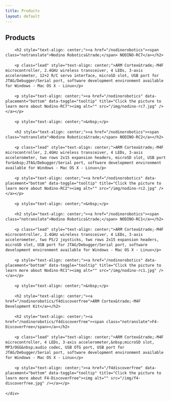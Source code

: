 ```yaml
---
title: Products
layout: default
---
```


<div class="row-fluid">
	<div class="span12">
		<h2>Products</h2>
	</div>
</div>

<div class="row-fluid">
	<div class="span12">

		<h2 style="text-align: center;"><a href="/nodinorobotics"><span class="notranslate">Nodino Robotics&trade;</span> NODINO-RC7</a></h2>

		<p class="lead" style="text-align: center;">ARM Cortex&trade;-M4F microcontroller, 2.4GHz wireless transceiver, 4 LEDs, 3-axis accelerometer, 12+2 R/C servo interface, microSD slot, USB port for JTAG/Debugger/Serial port, software development environment available for Windows - Mac OS X - Linux</p>

		<p style="text-align: center;"><a href="/nodinorobotics" data-placement="bottom" data-toggle="tooltip" title="Click the picture to learn more about Nodino-RC7"><img alt="" src="/img/nodino-rc7.jpg" /></a></p>

		<p style="text-align: center;">&nbsp;</p>

		<h2 style="text-align: center;"><a href="/nodinorobotics"><span class="notranslate">Nodino Robotics&trade;</span> NODINO-RC2</a></h2>

		<p class="lead" style="text-align: center;">ARM Cortex&trade;-M4F microcontroller, 2.4GHz wireless transceiver, 4 LEDs, 3-axis accelerometer, two rows 2x15 expansion headers, microSD slot, USB port for&nbsp;JTAG/Debugger/Serial port, software development environment available for Windows - Mac OS X - Linux</p>

		<p style="text-align: center;"><a href="/nodinorobotics" data-placement="bottom" data-toggle="tooltip" title="Click the picture to learn more about Nodino-RC2"><img alt="" src="/img/nodino-rc2.jpg" /></a></p>

		<p style="text-align: center;">&nbsp;</p>

		<h2 style="text-align: center;"><a href="/nodinorobotics"><span class="notranslate">Nodino Robotics&trade;</span> NODINO-RC1</a></h2>

		<p class="lead" style="text-align: center;">ARM Cortex&trade;-M4F microcontroller, 2.4GHz wireless transceiver, 4 LEDs, 3-axis accelerometer, two PS/2 joysticks, two rows 2x15 expansion headers, microSD slot, USB port for JTAG/Debugger/Serial port, software development environment available for Windows - Mac OS X - Linux</p>

		<p style="text-align: center;"><a href="/nodinorobotics" data-placement="bottom" data-toggle="tooltip" title="Click the picture to learn more about Nodino-RC1"><img alt="" src="/img/nodino-rc1.jpg" /></a></p>

		<p style="text-align: center;">&nbsp;</p>

		<h2 style="text-align: center;"><a href="/nodinorobotics/f4discoverfree">ARM Cortex&trade;-M4F Development Kit</a></h2>

		<h2 style="text-align: center;"><a href="/nodinorobotics/f4discoverfree"><span class="notranslate">F4-DiscoverFree</span></a></h2>

		<p class="lead" style="text-align: center;">ARM Cortex&trade;-M4F microcontroller, 4 LEDs, 3-axis accelerometer,&nbsp;microSD slot, MP3/OGG&nbsp;audio codec, USB OTG port, USB port for JTAG/Debugger/Serial port, software development environment available for Windows - Mac OS X - Linux</p>

		<p style="text-align: center;"><a href="/f4discoverfree" data-placement="bottom" data-toggle="tooltip" title="Click the picture to learn more about F4-DiscoverFree"><img alt="" src="/img/f4-discoverfree.jpg" /></a></p>

	</div>
</div>
